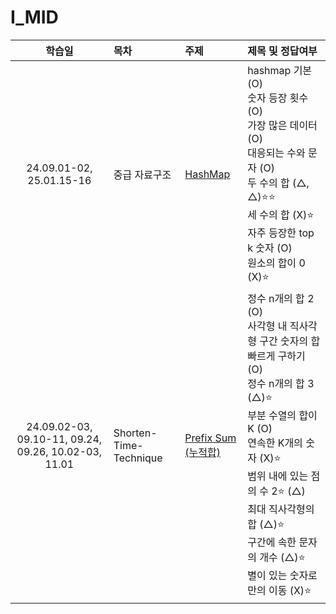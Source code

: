 # I_MID

|                        학습일                        | 목차                   | 주제                                                            | 제목 및 정답여부                                                                                                                                                                                                                                                                                 |
| :--------------------------------------------------: | :--------------------- | :-------------------------------------------------------------- | :----------------------------------------------------------------------------------------------------------------------------------------------------------------------------------------------------------------------------------------------------------------------------------------------- |
|               24.09.01-02, 25.01.15-16               | 중급 자료구조          | [HashMap](./중급%20자료구조/HashMap.js)                         | hashmap 기본 (O)<br>숫자 등장 횟수 (O)<br>가장 많은 데이터 (O)<br>대응되는 수와 문자 (O)<br>두 수의 합 (△, △)⭐️⭐️<br>세 수의 합 (X)⭐️<br>자주 등장한 top k 숫자 (O)<br>원소의 합이 0 (X)⭐️<br>                                                                                               |
| 24.09.02-03, 09.10-11, 09.24, 09.26, 10.02-03, 11.01 | Shorten-Time-Technique | [Prefix Sum (누적합)](./Shorten-Time-Technique/Prefix%20Sum.js) | 정수 n개의 합 2 (O)<br>사각형 내 직사각형 구간 숫자의 합 빠르게 구하기 (O)<br>정수 n개의 합 3 (△)⭐️<br>부분 수열의 합이 K (O)<br>연속한 K개의 숫자 (X)⭐️<br>범위 내에 있는 점의 수 2⭐️ (△)<br>최대 직사각형의 합 (△)⭐️<br>구간에 속한 문자의 개수 (△)⭐️<br>별이 있는 숫자로만의 이동 (X)⭐️ |
